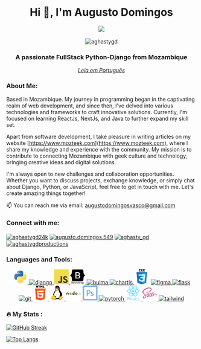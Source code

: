 <div id="header" align="center">
    <h1 align="center">Hi 👋, I'm Augusto Domingos</h1>
    <img src="https://media.giphy.com/media/M9gbBd9nbDrOTu1Mqx/giphy.gif" width="100"/>
    <p align="center"> <img src="https://komarev.com/ghpvc/?username=aghastygd&label=Profile%20views&color=0e75b6&style=flat" alt="aghastygd" /> </p>
    <h3 align="center">A passionate FullStack Python-Django from Mozambique</h3>
     <a href="README.pt.md" align="center"><em>Leia em Português</em></a>
</div>

<h3 align="left">About Me:</h3>
<p align="left">
Based in Mozambique. My journey in programming began in the captivating realm of web development, and since then, I've delved into various technologies and frameworks to craft innovative solutions. Currently, I'm focused on learning ReactJs, NextJs, and Java to further expand my skill set.

Apart from software development, I take pleasure in writing articles on my website [https://www.mozteek.com](https://www.mozteek.com), where I share my knowledge and experience with the community. My mission is to contribute to connecting Mozambique with geek culture and technology, bringing creative ideas and digital solutions.

I'm always open to new challenges and collaboration opportunities. Whether you want to discuss projects, exchange knowledge, or simply chat about Django, Python, or JavaScript, feel free to get in touch with me. Let's create amazing things together!

📫 You can reach me via email: augustodomingosvasco@gmail.com
</p>


<h3 align="left">Connect with me:</h3>
<p align="left">
<a href="https://twitter.com/aghastygd24k" target="blank"><img align="center" src="https://raw.githubusercontent.com/rahuldkjain/github-profile-readme-generator/master/src/images/icons/Social/twitter.svg" alt="aghastygd24k" height="30" width="40" /></a>
<a href="https://fb.com/augusto.domingos.549" target="blank"><img align="center" src="https://raw.githubusercontent.com/rahuldkjain/github-profile-readme-generator/master/src/images/icons/Social/facebook.svg" alt="augusto.domingos.549" height="30" width="40" /></a>
<a href="https://instagram.com/aghasty_gd" target="blank"><img align="center" src="https://raw.githubusercontent.com/rahuldkjain/github-profile-readme-generator/master/src/images/icons/Social/instagram.svg" alt="aghasty_gd" height="30" width="40" /></a>
<a href="https://www.youtube.com/c/aghastygdproductions" target="blank"><img align="center" src="https://raw.githubusercontent.com/rahuldkjain/github-profile-readme-generator/master/src/images/icons/Social/youtube.svg" alt="aghastygdproductions" height="30" width="40" /></a>
</p>

<h3 align="left">Languages and Tools:</h3>
<p align="center"> <a href="https://www.python.org" target="_blank" rel="noreferrer"> <img src="https://raw.githubusercontent.com/devicons/devicon/master/icons/python/python-original.svg" alt="python" width="40" height="40"/> </a> <a href="https://www.djangoproject.com/" target="_blank" rel="noreferrer"> <img src="https://cdn.worldvectorlogo.com/logos/django.svg" alt="django" width="40" height="40"/> </a><a href="https://developer.mozilla.org/en-US/docs/Web/JavaScript" target="_blank" rel="noreferrer"> <img src="https://raw.githubusercontent.com/devicons/devicon/master/icons/javascript/javascript-original.svg" alt="javascript" width="40" height="40"/> </a> <a href="https://getbootstrap.com" target="_blank" rel="noreferrer"> <img src="https://raw.githubusercontent.com/devicons/devicon/master/icons/bootstrap/bootstrap-plain-wordmark.svg" alt="bootstrap" width="40" height="40"/> </a> <a href="https://bulma.io/" target="_blank" rel="noreferrer"> <img src="https://raw.githubusercontent.com/gilbarbara/logos/804dc257b59e144eaca5bc6ffd16949752c6f789/logos/bulma.svg" alt="bulma" width="40" height="40"/> </a> <a href="https://www.chartjs.org" target="_blank" rel="noreferrer"> <img src="https://www.chartjs.org/media/logo-title.svg" alt="chartjs" width="40" height="40"/> </a><img src="https://raw.githubusercontent.com/devicons/devicon/master/icons/css3/css3-original-wordmark.svg" alt="css3" width="40" height="40"/> </a> <a href="https://www.figma.com/" target="_blank" rel="noreferrer"> <img src="https://www.vectorlogo.zone/logos/figma/figma-icon.svg" alt="figma" width="40" height="40"/> </a> <a href="https://flask.palletsprojects.com/" target="_blank" rel="noreferrer"> <img src="https://www.vectorlogo.zone/logos/pocoo_flask/pocoo_flask-icon.svg" alt="flask" width="40" height="40"/> </a><a href="https://git-scm.com/" target="_blank" rel="noreferrer"> <img src="https://www.vectorlogo.zone/logos/git-scm/git-scm-icon.svg" alt="git" width="40" height="40"/> </a> <a href="https://www.w3.org/html/" target="_blank" rel="noreferrer"> <img src="https://raw.githubusercontent.com/devicons/devicon/master/icons/html5/html5-original-wordmark.svg" alt="html5" width="40" height="40"/> </a> <a href="https://www.linux.org/" target="_blank" rel="noreferrer"> <img src="https://raw.githubusercontent.com/devicons/devicon/master/icons/linux/linux-original.svg" alt="linux" width="40" height="40"/> </a><a href="https://nodejs.org" target="_blank" rel="noreferrer"> <img src="https://raw.githubusercontent.com/devicons/devicon/master/icons/nodejs/nodejs-original-wordmark.svg" alt="nodejs" width="40" height="40"/> </a><a href="https://www.photoshop.com/en" target="_blank" rel="noreferrer"> <img src="https://raw.githubusercontent.com/devicons/devicon/master/icons/photoshop/photoshop-line.svg" alt="photoshop" width="40" height="40"/> </a> <a href="https://pytorch.org/" target="_blank" rel="noreferrer"> <img src="https://www.vectorlogo.zone/logos/pytorch/pytorch-icon.svg" alt="pytorch" width="40" height="40"/> </a> <a href="https://reactjs.org/" target="_blank" rel="noreferrer"> <img src="https://raw.githubusercontent.com/devicons/devicon/master/icons/react/react-original-wordmark.svg" alt="react" width="40" height="40"/> </a> <a href="https://sass-lang.com" target="_blank" rel="noreferrer"> <img src="https://raw.githubusercontent.com/devicons/devicon/master/icons/sass/sass-original.svg" alt="sass" width="40" height="40"/> </a> <a href="https://tailwindcss.com/" target="_blank" rel="noreferrer"> <img src="https://www.vectorlogo.zone/logos/tailwindcss/tailwindcss-icon.svg" alt="tailwind" width="40" height="40"/> </a></p>

### :fire: My Stats :
[![GitHub Streak](http://github-readme-streak-stats.herokuapp.com?user=aghastygd&theme=aura-dark)](https://git.io/streak-stats)

[![Top Langs](https://github-readme-stats.vercel.app/api/top-langs/?username=aghastygd&layout=compact&theme=aura_dark)](https://github.com/anuraghazra/github-readme-stats)

